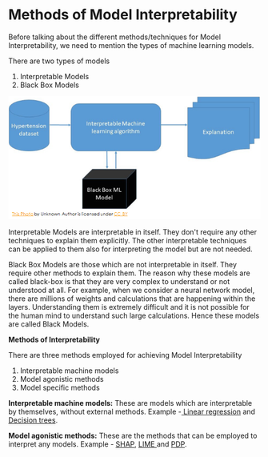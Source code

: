 # Methods of Model Interpretability

Before talking about the different methods/techniques for Model Interpretability, we need to mention the types of machine learning models. 

There are two types of models 

1. Interpretable Models
2. Black Box Models

![](.gitbook/assets/image%20%2896%29.png)

Interpretable Models are interpretable in itself. They don't require any other techniques to explain them explicitly. The other interpretable techniques can be applied to them also for interpreting the model but are not needed.  

Black Box Models are those which are not interpretable in itself. They require other methods to explain them. The reason why these models are called black-box is that they are very complex to understand or not understood at all. For example, when we consider a neural network model, there are millions of weights and calculations that are happening within the layers. Understanding them is extremely difficult and it is not possible for the human mind to understand such large calculations. Hence these models are called Black Models.

**Methods of Interpretability**

There are three methods employed for achieving Model Interpretability‌

1. Interpretable machine models
2. Model agonistic methods
3. Model specific methods

**Interpretable machine models:** These are models which are interpretable by themselves, without external methods. Example -[ Linear regression](interpretable-machine-learning-models/linear-regression/) and [Decision trees](interpretable-machine-learning-models/decision-trees/).

**Model agonistic methods:** These are the methods that can be employed to interpret any models. Example - [SHAP](model-agonistic-methods/shap.md), [LIME ](model-agonistic-methods/lime-and-k-lime.md)and [PDP](model-agonistic-methods/pdp.md).


